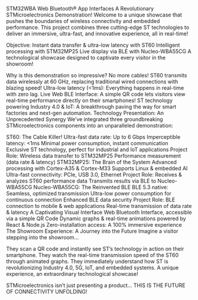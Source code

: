 STM32WBA Web Bluetooth® App Interfaces
A Revolutionary STMicroelectronics Demonstration!
Welcome to a unique showcase that pushes the boundaries of wireless connectivity and embedded performance. This project combines three cutting-edge ST technologies to deliver an immersive, ultra-fast, and innovative experience, all in real-time!

Objective:
Instant data transfer & ultra-low latency with ST60
Intelligent processing with STM32MP25
Live display via BLE with Nucleo-WBA55CG
A technological showcase designed to captivate every visitor in the showroom!

Why is this demonstration so impressive?
No more cables! ST60 transmits data wirelessly at 60 GHz, replacing traditional wired connections with blazing speed!
Ultra-low latency (<1ms): Everything happens in real-time with zero lag.
Live Web BLE Interface: A simple QR code lets visitors view real-time performance directly on their smartphones!
ST technology powering Industry 4.0 & IoT: A breakthrough paving the way for smart factories and next-gen automation.
Technology Presentation: An Unprecedented Synergy
We’ve integrated three groundbreaking STMicroelectronics components into an unparalleled demonstration:

ST60: The Cable Killer!
Ultra-fast data rate: Up to 6 Gbps
Imperceptible latency: <1ms
Minimal power consumption, instant communication
Exclusive ST technology, perfect for industrial and IoT applications
Project Role:
Wireless data transfer to STM32MP25
Performance measurement (data rate & latency)
STM32MP25: The Brain of the System
Advanced processing with Cortex-A35 & Cortex-M33
Supports Linux & embedded AI
Ultra-fast connectivity: PCIe, USB 3.0, Ethernet
Project Role:
Receives & analyzes ST60 performance data
Transmits results via BLE to Nucleo-WBA55CG
Nucleo-WBA55CG: The Reinvented BLE
BLE 5.3 native: Seamless, optimized transmission
Ultra-low power consumption for continuous connection
Enhanced BLE data security
Project Role:
BLE connection to mobile & web applications
Real-time transmission of data rate & latency
A Captivating Visual Interface
Web Bluetooth Interface, accessible via a simple QR Code
Dynamic graphs & real-time animations powered by React & Node.js
Zero-installation access: A 100% immersive experience
The Showroom Experience: A Journey into the Future
Imagine a visitor stepping into the showroom…

They scan a QR code and instantly see ST’s technology in action on their smartphone.
They watch the real-time transmission speed of the ST60 through animated graphs.
They immediately understand how ST is revolutionizing Industry 4.0, 5G, IoT, and embedded systems.
A unique experience, an extraordinary technological showcase!

STMicroelectronics isn’t just presenting a product… THIS IS THE FUTURE OF CONNECTIVITY UNFOLDING!